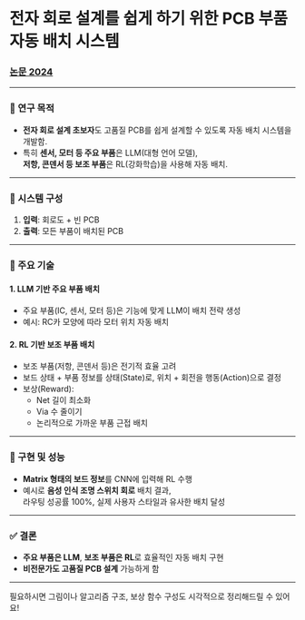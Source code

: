 # 전자 회로 설계를 쉽게 하기 위한 PCB 부품 자동 배치 시스템
### [논문 2024](https://github.com/jcshim/AutoLayout/blob/main/Automated%20PCB%20Component%20Placement%20System%20for%20Effic.pdf)

---

### 📌 연구 목적  
- **전자 회로 설계 초보자**도 고품질 PCB를 쉽게 설계할 수 있도록 자동 배치 시스템을 개발함.
- 특히 **센서, 모터 등 주요 부품**은 LLM(대형 언어 모델),  
  **저항, 콘덴서 등 보조 부품**은 RL(강화학습)을 사용해 자동 배치.

---

### 🔧 시스템 구성

1. **입력**: 회로도 + 빈 PCB
2. **출력**: 모든 부품이 배치된 PCB

---

### 🧠 주요 기술

#### 1. LLM 기반 주요 부품 배치  
- 주요 부품(IC, 센서, 모터 등)은 기능에 맞게 LLM이 배치 전략 생성  
- 예시: RC카 모양에 따라 모터 위치 자동 배치

#### 2. RL 기반 보조 부품 배치  
- 보조 부품(저항, 콘덴서 등)은 전기적 효율 고려  
- 보드 상태 + 부품 정보를 상태(State)로, 위치 + 회전을 행동(Action)으로 결정  
- 보상(Reward):  
  - Net 길이 최소화  
  - Via 수 줄이기  
  - 논리적으로 가까운 부품 근접 배치  

---

### 🧪 구현 및 성능

- **Matrix 형태의 보드 정보**를 CNN에 입력해 RL 수행  
- 예시로 **음성 인식 조명 스위치 회로** 배치 결과,  
  라우팅 성공률 100%, 실제 사용자 스타일과 유사한 배치 달성

---

### ✅ 결론

- **주요 부품은 LLM**, **보조 부품은 RL**로 효율적인 자동 배치 구현
- **비전문가도 고품질 PCB 설계** 가능하게 함

---

필요하시면 그림이나 알고리즘 구조, 보상 함수 구성도 시각적으로 정리해드릴 수 있어요!
